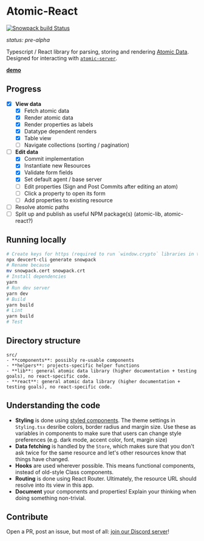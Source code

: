 # Atomic-React

[![Snowpack build Status](https://github.com/joepio/atomic-react/workflows/Snowpack/badge.svg)](https://github.com/joepio/atomic-react/actions)

_status: pre-alpha_

Typescript / React library for parsing, storing and rendering [Atomic Data](https://atomicdata.dev/).
Designed for interacting with [`atomic-server`](https://github.com/joepio/atomic).

**[demo](https://joepio.github.io/atomic-react/)**

## Progress

- [x] **View data**
  - [x] Fetch atomic data
  - [x] Render atomic data
  - [x] Render properties as labels
  - [x] Datatype dependent renders
  - [x] Table view
  - [ ] Navigate collections (sorting / pagination)
- [ ] **Edit data**
  - [x] Commit implementation
  - [x] Instantiate new Resources
  - [x] Validate form fields
  - [x] Set default agent / base server
  - [ ] Edit properties (Sign and Post Commits after editing an atom)
  - [ ] Click a property to open its form
  - [ ] Add properties to existing resource
- [ ] Resolve atomic paths
- [ ] Split up and publish as useful NPM package(s) (atomic-lib, atomic-react?)

## Running locally

```sh
# Create keys for https (required to run `window.crypto` libraries in the browser):
npx devcert-cli generate snowpack
# Rename because
mv snowpack.cert snowpack.crt
# Install dependencies
yarn
# Run dev server
yarn dev
# Build
yarn build
# Lint
yarn build
# Test
```

## Directory structure

```
src/
- **components**: possibly re-usable components
- **helpers**: projects-specific helper functions
- **lib**: general atomic data library (higher documentation + testing goals), no react-specific code.
- **react**: general atomic data library (higher documentation + testing goals), no react-specific code.
```

## Understanding the code

- **Styling** is done using [styled components](https://styled-components.com/). The theme settings in `Styling.tsx` desribe colors, border radius and margin size. Use these as variables in components to make sure that users can change style preferences (e.g. dark mode, accent color, font, margin size)
- **Data fetching** is handled by the `Store`, which makes sure that you don't ask twice for the same resource and let's other resources know that things have changed.
- **Hooks** are used wherever possible. This means functional components, instead of old-style Class components.
- **Routing** is done using React Router. Ultimately, the resource URL should resolve into its view in this app.
- **Document** your components and properties! Explain your thinking when doing something non-trivial.

## Contribute

Open a PR, post an issue, but most of all: [join our Discord server](https://discord.gg/a72Rv2P)!
